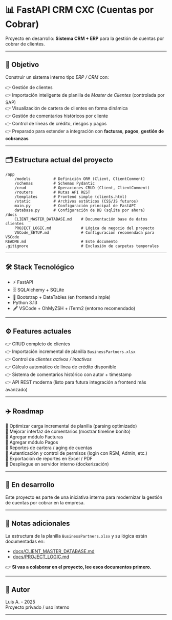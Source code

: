 # 📊 FastAPI CRM CXC (Cuentas por Cobrar)

Proyecto en desarrollo: **Sistema CRM + ERP** para la gestión de cuentas por cobrar de clientes.

---

## 🚀 Objetivo

Construir un sistema interno tipo *ERP / CRM* con:

👉 Gestión de clientes\
👉 Importación inteligente de planilla de *Master de Clientes* (controlada por SAP)\
👉 Visualización de cartera de clientes en forma dinámica\
👉 Gestión de comentarios históricos por cliente\
👉 Control de líneas de crédito, riesgos y pagos\
👉 Preparado para extender a integración con **facturas**, **pagos**, **gestión de cobranzas**

---

## 🗂️ Estructura actual del proyecto

```
/app
    /models          # Definición ORM (Client, ClientComment)
    /schemas         # Schemas Pydantic
    /crud            # Operaciones CRUD (Client, ClientComment)
    /routers         # Rutas API REST
    /templates       # Frontend simple (clients.html)
    /static          # Archivos estáticos (CSS/JS futuros)
    main.py          # Configuración principal de FastAPI
    database.py      # Configuración de DB (sqlite por ahora)
/docs
    CLIENT_MASTER_DATABASE.md    # Documentación base de datos clientes
    PROJECT_LOGIC.md             # Lógica de negocio del proyecto
    VSCode_SETUP.md              # Configuración recomendada para VSCode
README.md                        # Este documento
.gitignore                       # Exclusión de carpetas temporales
```

---

## 🛠️ Stack Tecnológico

- ⚡ FastAPI
- 🗄️ SQLAlchemy + SQLite
- 🔡 Bootstrap + DataTables (en frontend simple)
- Python 3.13
- 🖋️ VSCode + OhMyZSH + iTerm2 (entorno recomendado)

---

## ⚙️ Features actuales

👉 CRUD completo de clientes\
👉 Importación incremental de planilla `BusinessPartners.xlsx`\
👉 Control de *clientes activos / inactivos*\
👉 Cálculo automático de línea de crédito disponible\
👉 Sistema de comentarios histórico con autor + timestamp\
👉 API REST moderna (listo para futura integración a frontend más avanzado)

---

## ✈️ Roadmap

🔺 Optimizar carga incremental de planilla (parsing optimizado)\
🔺 Mejorar interfaz de comentarios (mostrar timeline bonito)\
🔺 Agregar módulo Facturas\
🔺 Agregar módulo Pagos\
🔺 Reportes de cartera / aging de cuentas\
🔺 Autenticación y control de permisos (login con RSM, Admin, etc.)\
🔺 Exportación de reportes en Excel / PDF\
🔺 Despliegue en servidor interno (dockerización)

---

## 🚧 En desarrollo

Este proyecto es parte de una iniciativa interna para modernizar la gestión de cuentas por cobrar en la empresa.

---

## 📝 Notas adicionales

La estructura de la planilla `BusinessPartners.xlsx` y su lógica están documentadas en:

- [docs/CLIENT\_MASTER\_DATABASE.md](docs/CLIENT_MASTER_DATABASE.md)
- [docs/PROJECT\_LOGIC.md](docs/PROJECT_LOGIC.md)

👉 **Si vas a colaborar en el proyecto, lee esos documentos primero.**

---

## 🤝 Autor

Luis A. - 2025\
Proyecto privado / uso interno

---

